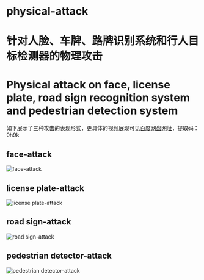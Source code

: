 # physical-attack
针对人脸、车牌、路牌识别系统和行人目标检测器的物理攻击
===
Physical attack on face, license plate, road sign recognition system and pedestrian detection system
===
如下展示了三种攻击的表现形式，更具体的视频展现可见[百度网盘网址](https://pan.baidu.com/s/1-qqSIzfmbHJmWPYACfo7QQ)，提取码：0h9k

face-attack
---
![face-attack](https://github.com/ssssssj/physical-attack/blob/master/face-attack.gif)

license plate-attack
---
![license plate-attack](https://github.com/ssssssj/physical-attack/blob/master/license%20plate-attack.gif)

road sign-attack
---
![road sign-attack](https://github.com/ssssssj/physical-attack/blob/master/%20road%20sign-attack.gif)

pedestrian detector-attack
---
![pedestrian detector-attack](https://github.com/ssssssj/physical-attack/blob/master/nobody_隐身衣_项目视频~2.gif)
